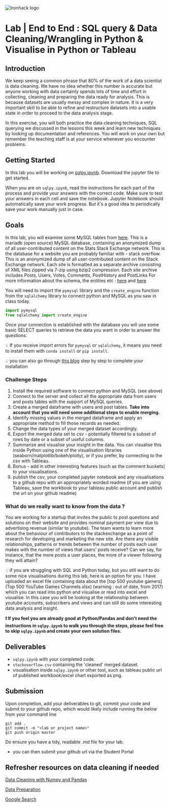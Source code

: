 ![Ironhack logo](https://i.imgur.com/1QgrNNw.png)

# Lab | End to End : SQL query & Data Cleaning/Wrangling in Python & Visualise in Python or Tableau

## Introduction

We keep seeing a common phrase that 80% of the work of a data scientist is data cleaning. We have no idea whether this number is accurate but anyone working with data certainly spends lots of time and effort in collecting, cleaning and preparing the data ready for analysis. This is because datasets are usually messy and complex in nature. It is a very important skill to be able to refine and restructure datasets into a usable state in order to proceed to the data analysis stage.

In this exercise, you will both practice the data cleaning techniques, SQL querying we discussed in the lessons this week and learn new techniques by looking up documentation and references. You will work on your own but remember the teaching staff is at your service whenever you encounter problems.

## Getting Started


In this lab you will be working on [sqlpy.ipynb](sqlpy.ipynb). Download the jupyter file to get started. 

When you are on `sqlpy.ipynb`, read the instructions for each part of the process and provide your answers with the correct code. Make sure to test your answers in each cell and save the notebook. Jupyter Notebook should automatically save your work progress. But it's a good idea to periodically save your work manually just in case.

## Goals

In this lab, you will examine some MySQL tables from [here](https://relational.fit.cvut.cz/dataset/Stats). This is a mariadb (open source) MySQL database, containing an anonymized dump of all user-contributed content on the Stats Stack Exchange network. This is the database for a website you are probably familiar with - stack overflow. This is an anonymized dump of all user-contributed content on the Stack Exchange network. Each site is formatted as a separate archive consisting of XML files zipped via 7-zip using bzip2 compression. Each site archive includes Posts, Users, Votes, Comments, PostHistory and PostLinks 
For more information about the schema, the entities etc : [here](https://www.brentozar.com/archive/2018/02/gentle-introduction-stack-overflow-schema) and [here](https://meta.stackexchange.com/questions/2677/database-schema-documentation-for-the-public-data-dump-and-sede) 


You will need to import the `pymysql` library and the `create_engine` function from the `sqlalchemy` library to connect python and MySQL as you saw in class today.

```python
import pymysql
from sqlalchemy import create_engine
```

Once your connection is established with the database you will use some basic SELECT queries to retrieve the data you want in order to answer the questions.

:bulb: If you receive import errors for `pymysql` or `sqlalchemy`, it means you need to install them with `conda install` or `pip install`.

:bulb: you can also go through [this blog](https://hackersandslackers.com/pandas-and-sqlalchemy/) step by step to complete your installation 

### Challenge Steps

1. Install the required software to connect python and MySQL (see above) 
2. Connect to the server and collect all the appropriate data from users and posts tables with the support of MySQL queries.
3. Create a merged dataframe with users and post tables. **Take into account that you will need some additional steps to enable merging.**
4. Identify missing values in the merged dataframe and apply an appropriate method to fill those records as needed.
5. Change the data types of your merged dataset accordingly. 
6. Export the merged data set to csv - potentially filtered to a subset of rows by date or a subset of useful columns. 
7. Summarise and visualise your insight in the data. You can visualise this inside Python using one of the visualisation libraries (seaborn/matplotlib/bokeh/plotly), or if you prefer, by connecting to the csv with Tableau.
8.  Bonus - add in other interesting features (such as the comment buckets) to your visualisations. 
9.  publish the csv, your completed jupyter notebook and any visualisations to a github repo with an appropriately worded readme (if you are using Tableau, save the workbook to your tableau public account and publish the url on your github readme)


### What do we really want to know from the data ? 

You are working for a startup that invites the public to post questions and solutions on their website and provides nominal payment per view due to advertising revenue (similar to youtube). The team wants to learn more about the behaviour of contributors to the stackexchange as a point of research for developing and marketing the new site. Are there any visible relationships, patterns or trends between the number of posts each user makes with the number of views that users' posts receive? Can we say, for instance, that the more posts a user places, the more of a viewer following they will attain? 

:bulb: if you are struggling with SQL and Python today, but you still want to do some nice visualisations during this lab, here is an option for you. I have uploaded an excel file containing data about the [top 500 youtube gamers](Top 500 YouTube Games Channels.xlsx) (warning : out of date, from 2017) which you can read into python and visualise or read into excel and visualise. In this case you will be looking at the relationship between youtube accounts, subscribers and views and can still do some interesting data analysis and insight. 


**:exclamation: If you feel you are already good at Python/Pandas and don't need the instructions in `sqlpy.ipynb` to walk you through the steps, please feel free to skip `sqlpy.ipynb` and create your own solution files.**

## Deliverables

- `sqlpy.ipynb` with your completed code.
- `stackoverflow.csv` containing the 'cleaned' merged dataset.
- visualisation inside `sqlpy.ipynb` or other tool, such as tableau public url of published workbook/excel chart exported as png.  

## Submission

Upon completion, add your deliverables to git, commit your code and submit to your github repo, which would likely include running the below from your command line

  ```
  git add .
  git commit -m "<lab or project name>"
  git push origin master
  ```
Do ensure you have a tidy, readable .md file for your lab.

- you can then submit your github url via the Student Portal

## Refresher resources on data cleaning if needed 

[Data Cleaning with Numpy and Pandas](https://realpython.com/python-data-cleaning-numpy-pandas/#python-data-cleaning-recap-and-resources)

[Data Preparation](https://www.kdnuggets.com/2017/06/7-steps-mastering-data-preparation-python.html)

[Google Search](https://www.google.es/search?q=how+to+clean+data+with+python)
